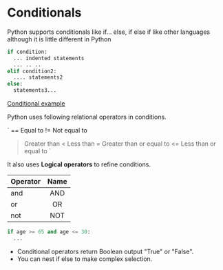 # Conditionals

Python supports conditionals like if... else, if else if like other languages although it is little different in Python

```python
if condition:
  ... indented statements
  ... .. ..
elif condition2:
  .... statements2
else:
  statements3...
```

[Conditional example](../examples/conditional.py)

Python uses following relational operators in conditions.

`
== Equal to
!= Not equal to
> Greater than
< Less than
>= Greater than or equal to
<= Less than or equal to
`

It also uses **Logical operators** to refine conditions.

| Operator | Name |
----------|:-------:|
|and     | AND |
|or    | OR |
|not    | NOT |

```python
if age >= 65 and age <= 30:
  ...
```

- Conditional operators return Boolean output "True" or "False".
- You can nest if else to make complex selection.
